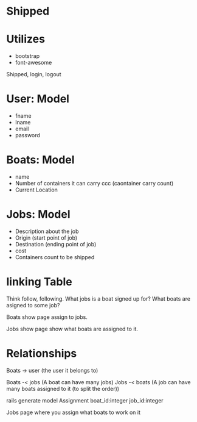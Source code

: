 # Shipped

# Utilizes

* bootstrap
* font-awesome

Shipped, login, logout

# User: Model
* fname
* lname
* email
* password

# Boats: Model
* name
* Number of containers it can carry ccc (caontainer carry count)
* Current Location

# Jobs: Model
* Description about the job
* Origin (start point of job)
* Destination (ending point of job)
* cost
* Containers count to be shipped

# linking Table
Think follow, following.
What jobs is a boat signed up for?
What boats are asigned to some job?


Boats show page assign to jobs.

Jobs show page show what boats are assigned to it.



# Relationships

Boats -> user (the user it belongs to)

Boats -< jobs (A boat can have many jobs)
Jobs -< boats (A job can have many boats assigned to it (to split the order))

rails generate model Assignment boat_id:integer job_id:integer 

Jobs page where you assign what boats to work on it